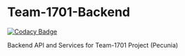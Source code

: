 # Team-1701-Backend

[![Codacy Badge](https://api.codacy.com/project/badge/Grade/36201aef5a2846949fa8792d60f9ea5c)](https://app.codacy.com/gh/BuildForSDGCohort2/Team-1701-Backend?utm_source=github.com&utm_medium=referral&utm_content=BuildForSDGCohort2/Team-1701-Backend&utm_campaign=Badge_Grade_Settings)

Backend API and Services for Team-1701 Project (Pecunia) 
